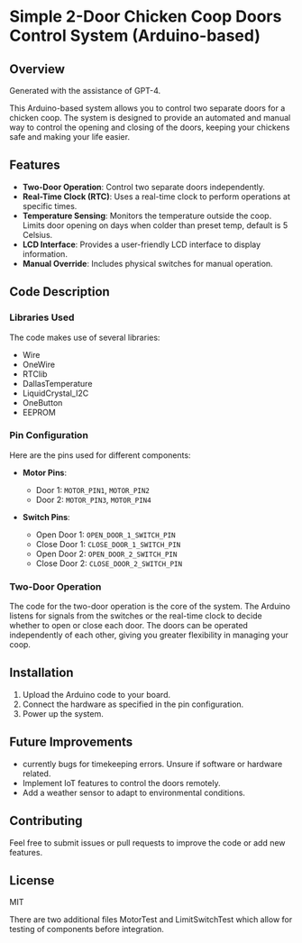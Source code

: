 
# Simple 2-Door Chicken Coop Doors Control System (Arduino-based)

## Overview
Generated with the assistance of GPT-4.

This Arduino-based system allows you to control two separate doors for a chicken coop. The system is designed to provide an automated and manual way to control the opening and closing of the doors, keeping your chickens safe and making your life easier.

## Features

- **Two-Door Operation**: Control two separate doors independently.
- **Real-Time Clock (RTC)**: Uses a real-time clock to perform operations at specific times.
- **Temperature Sensing**: Monitors the temperature outside the coop. Limits door opening on days when colder than preset temp, default is 5 Celsius.
- **LCD Interface**: Provides a user-friendly LCD interface to display information.
- **Manual Override**: Includes physical switches for manual operation.

## Code Description

### Libraries Used
The code makes use of several libraries:
- Wire
- OneWire
- RTClib
- DallasTemperature
- LiquidCrystal_I2C
- OneButton
- EEPROM

### Pin Configuration
Here are the pins used for different components:

- **Motor Pins**: 
  - Door 1: `MOTOR_PIN1`, `MOTOR_PIN2`
  - Door 2: `MOTOR_PIN3`, `MOTOR_PIN4`

- **Switch Pins**:
  - Open Door 1: `OPEN_DOOR_1_SWITCH_PIN`
  - Close Door 1: `CLOSE_DOOR_1_SWITCH_PIN`
  - Open Door 2: `OPEN_DOOR_2_SWITCH_PIN`
  - Close Door 2: `CLOSE_DOOR_2_SWITCH_PIN`

### Two-Door Operation
The code for the two-door operation is the core of the system. The Arduino listens for signals from the switches or the real-time clock to decide whether to open or close each door. The doors can be operated independently of each other, giving you greater flexibility in managing your coop.

## Installation
1. Upload the Arduino code to your board.
2. Connect the hardware as specified in the pin configuration.
3. Power up the system.

## Future Improvements
- currently bugs for timekeeping errors. Unsure if software or hardware related. 
- Implement IoT features to control the doors remotely.
- Add a weather sensor to adapt to environmental conditions.

## Contributing
Feel free to submit issues or pull requests to improve the code or add new features.

## License
MIT

There are two additional files MotorTest and LimitSwitchTest which allow for testing of components before integration. 
